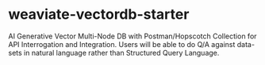 # weaviate-vectordb-starter
AI Generative Vector Multi-Node DB with Postman/Hopscotch Collection for API Interrogation and Integration. Users will be able to do Q/A against data-sets in natural language rather than Structured Query Language.

